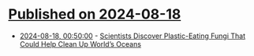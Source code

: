 # [Published on 2024-08-18](index.md)

* [2024-08-18, 00:50:00](https://soylentnews.org/article.pl?sid=24/08/17/1543230&from=rss) - [Scientists Discover Plastic-Eating Fungi That Could Help Clean Up World’s Oceans](https://soylentnews.org/article.pl?sid=24/08/17/1543230&from=rss)
